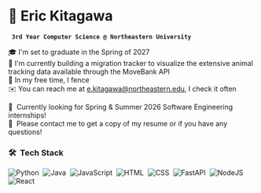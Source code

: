 # 🦆 Eric Kitagawa

**` 3rd Year Computer Science @ Northeastern University`**


🎓 I'm set to graduate in the Spring of 2027\
🌱 I'm currently building a migration tracker to visualize the extensive animal tracking data available through the MoveBank API\
🤺 In my free time, I fence\
✉️ You can reach me at e.kitagawa@northeastern.edu, I check it often


:briefcase: &nbsp;Currently looking for Spring & Summer 2026 Software Engineering internships!\
📄 &nbsp;Please contact me to get a copy of my resume or if you have any questions!

### 🛠 &nbsp;Tech Stack

![Python](https://img.shields.io/badge/Python-3776AB?logo=python&logoColor=fff)&nbsp;
![Java](https://img.shields.io/badge/Java-%23ED8B00.svg?logo=openjdk&logoColor=white)&nbsp;
![JavaScript](https://img.shields.io/badge/JavaScript-F7DF1E?logo=javascript&logoColor=000)&nbsp;
![HTML](https://img.shields.io/badge/HTML-%23E34F26.svg?logo=html5&logoColor=white)&nbsp;
![CSS](https://img.shields.io/badge/CSS-639?logo=css&logoColor=fff)&nbsp;
![FastAPI](https://img.shields.io/badge/FastAPI-009485.svg?logo=fastapi&logoColor=white)&nbsp;
![NodeJS](https://img.shields.io/badge/Node.js-6DA55F?logo=node.js&logoColor=white)&nbsp;
![React](https://img.shields.io/badge/React-%2320232a.svg?logo=react&logoColor=%2361DAFB)&nbsp;
